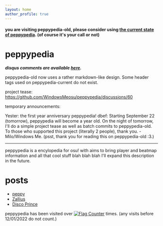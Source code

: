 ```yaml
---
layout: home
author_profile: true
---
```

#### you are visiting peppypedia-old, please consider using [the current state of peppypedia](https://windowsmeosu.github.io/peppypedia/). (of course it's your call or not)
# peppypedia

<b><i>disqus comments are available [here](https://milotilo.ddns.net/peppypedia-old/comments/index.html).</b></i>

peppypedia-old now uses a rather markdown-like design. Some header tags used on peppypedia-current do not exist.

project tease: https://github.com/WindowsMeosu/peppypedia/discussions/60

temporary announcements:

Yester: the first year anniversary peppypedia!
dbef: Starting September 22 (tomorrow), peppypedia will become a year old. On the night of tomorrow, I'll do a simple project tease as well as batch commits to peppypedia-old. To those who supported this project (literally 2 people), thank you. - Milo/Windows Me. (psst, thank you for reading this on peppypedia-old :3.)
_________________________________________________________________________________________________________________________________________________________________________
peppypedia is a encylopedia for osu! with aims to bring player and beatmap information and all that cool stuff blah blah blah I'll expand this description in the future.</p>
# posts
* [peppy](https://windowsmeosu.github.io/peppypedia/content/en/users/peppy)
* [Zallius](https://windowsmeosu.github.io/peppypedia/content/en/users/Zallius)
* [Disco Prince](https://windowsmeosu.github.io/peppypedia/content/en/maps/disco_prince)


peppypedia has been visited over <a href="https://info.flagcounter.com/RKXq"><img src="https://s01.flagcounter.com/mini/RKXq/bg_B5B5B5/txt_000000/border_1BCCCC/flags_0/" alt="Flag Counter" border="0"></a> times. (any visits before 12/01/2022 do not count.)

<p hidden>peppypedia-old has been visited this many times:</p>
<a hidden href="https://info.flagcounter.com/NgnV"><img hidden src="https://s01.flagcounter.com/mini/NgnV/bg_FFFFFF/txt_000000/border_CCCCCC/flags_0/" alt hidden="Flag Counter" border hidden="0"></a>
